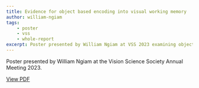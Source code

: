 ```yaml
---
title: Evidence for object based encoding into visual working memory
author: william-ngiam
tags:
    - poster
	- vss
	- whole-report
excerpt: Poster presented by William Ngiam at VSS 2023 examining object-based encoding.
---
```


Poster presented by William Ngiam at the Vision Science Society Annual Meeting 2023.

[View PDF](https://palm-lab.github.io/images/posters/VSS2023.pdf)